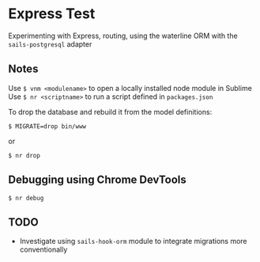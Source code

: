 # Express Test

Experimenting with Express, routing, using the waterline ORM with the `sails-postgresql` adapter

## Notes

Use `$ vnm <modulename>` to open a locally installed node module in Sublime
Use `$ nr <scriptname>` to run a script defined in `packages.json`

To drop the database and rebuild it from the model definitions:
```
$ MIGRATE=drop bin/www
```
or

```
$ nr drop
```

## Debugging using Chrome DevTools
```
$ nr debug
```

## TODO
* Investigate using `sails-hook-orm` module to integrate migrations more conventionally